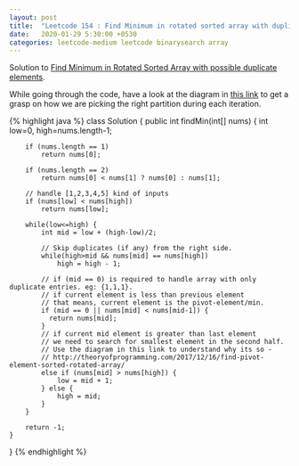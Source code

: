 ```yaml
---
layout: post
title:  "Leetcode 154 : Find Minimum in rotated sorted array with duplicates"
date:   2020-01-29 5:30:00 +0530
categories: leetcode-medium leetcode binarysearch array
---
```


Solution to [Find Minimum in Rotated Sorted Array with possible duplicate elements][leetcode].

While going through the code, have a look at the diagram in [this link][theoryofprogramming] to get a grasp on how we are picking the right partition during each iteration.  

{% highlight java %}
class Solution {
    public int findMin(int[] nums) {
        int low=0, high=nums.length-1;

        if (nums.length == 1)
            return nums[0];

        if (nums.length == 2)
            return nums[0] < nums[1] ? nums[0] : nums[1];

        // handle [1,2,3,4,5] kind of inputs
        if (nums[low] < nums[high])
            return nums[low];

        while(low<=high) {
            int mid = low + (high-low)/2;

            // Skip duplicates (if any) from the right side.
            while(high>mid && nums[mid] == nums[high])
                high = high - 1;

            // if (mid == 0) is required to handle array with only duplicate entries. eg: {1,1,1}.
            // if current element is less than previous element
            // that means, current element is the pivot-element/min.
            if (mid == 0 || nums[mid] < nums[mid-1]) {
              return nums[mid];
            }
            // if current mid element is greater than last element
            // we need to search for smallest element in the second half.
            // Use the diagram in this link to understand why its so -
            // http://theoryofprogramming.com/2017/12/16/find-pivot-element-sorted-rotated-array/
            else if (nums[mid] > nums[high]) {
                low = mid + 1;
            } else {
                high = mid;
            }
        }

        return -1;
    }
}
{% endhighlight %}

[leetcode]: https://leetcode.com/problems/find-minimum-in-rotated-sorted-array-ii/
[theoryofprogramming]: http://theoryofprogramming.com/2017/12/16/find-pivot-element-sorted-rotated-array/

